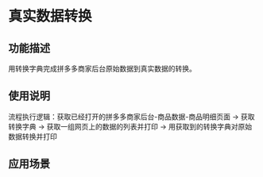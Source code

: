 # 真实数据转换
## 功能描述
用转换字典完成拼多多商家后台原始数据到真实数据的转换。
## 使用说明
流程执行逻辑：获取已经打开的拼多多商家后台-商品数据-商品明细页面 -> 获取转换字典 -> 获取一组网页上的数据的列表并打印 -> 用获取到的转换字典对原始数据转换并打印
## 应用场景
